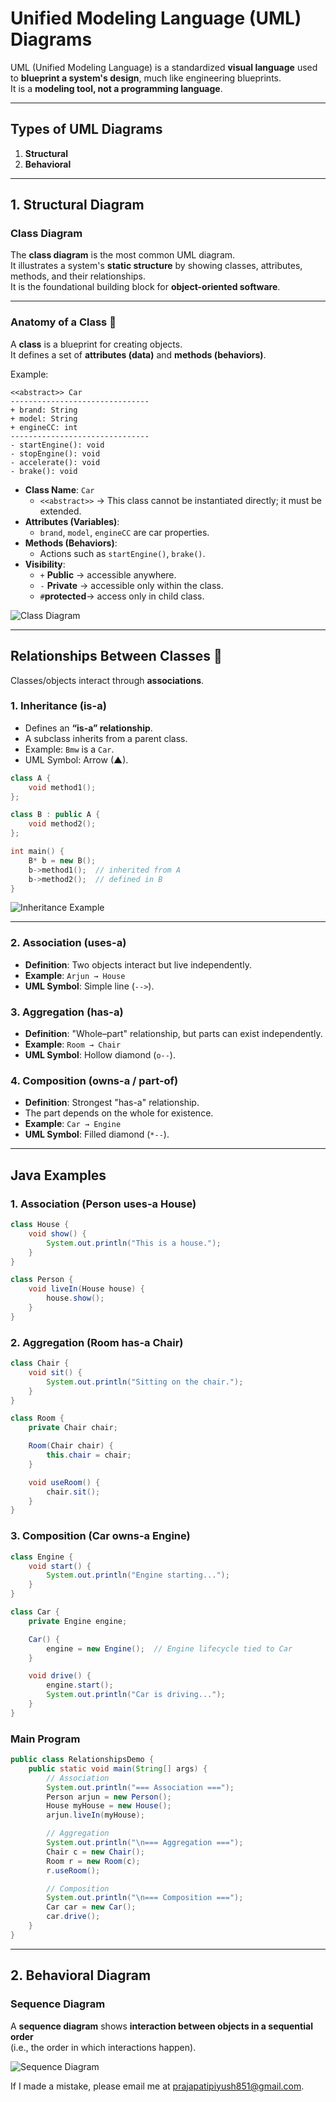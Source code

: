 # Unified Modeling Language (UML) Diagrams

UML (Unified Modeling Language) is a standardized **visual language** used to **blueprint a system's design**, much like engineering blueprints.  
It is a **modeling tool, not a programming language**.

---

## Types of UML Diagrams
1. **Structural**
2. **Behavioral**

---

## 1. Structural Diagram

### Class Diagram
The **class diagram** is the most common UML diagram.  
It illustrates a system's **static structure** by showing classes, attributes, methods, and their relationships.  
It is the foundational building block for **object-oriented software**.

---

### Anatomy of a Class 🧱

A **class** is a blueprint for creating objects.  
It defines a set of **attributes (data)** and **methods (behaviors)**.

Example:

```
<<abstract>> Car
-------------------------------
+ brand: String
+ model: String
+ engineCC: int
-------------------------------
- startEngine(): void
- stopEngine(): void
- accelerate(): void
- brake(): void
```

- **Class Name**: `Car`  
  - `<<abstract>>` → This class cannot be instantiated directly; it must be extended.  
- **Attributes (Variables)**:  
  - `brand`, `model`, `engineCC` are car properties.  
- **Methods (Behaviors)**:  
  - Actions such as `startEngine()`, `brake()`.  
- **Visibility**:  
  - `+` **Public** → accessible anywhere.  
  - `-` **Private** → accessible only within the class.  
  - `#`**protected**-> access only in child class.

![Class Diagram](image.png)

---

## Relationships Between Classes 🤝

Classes/objects interact through **associations**.

### 1. Inheritance (is-a)
- Defines an **“is-a” relationship**.  
- A subclass inherits from a parent class.  
- Example: `Bmw` is a `Car`.  
- UML Symbol: Arrow (▲).  

```cpp
class A {
    void method1();
};

class B : public A {
    void method2();
};

int main() {
    B* b = new B();
    b->method1();  // inherited from A
    b->method2();  // defined in B
}
```

![Inheritance Example](image-1.png)

---

### 2. Association (uses-a)
- **Definition**: Two objects interact but live independently.  
- **Example**: `Arjun → House`  
- **UML Symbol**: Simple line (`-->`).  

### 3. Aggregation (has-a)
- **Definition**: "Whole–part" relationship, but parts can exist independently.  
- **Example**: `Room → Chair`  
- **UML Symbol**: Hollow diamond (`o--`).  

### 4. Composition (owns-a / part-of)
- **Definition**: Strongest "has-a" relationship.  
- The part depends on the whole for existence.  
- **Example**: `Car → Engine`  
- **UML Symbol**: Filled diamond (`*--`).  

---

## Java Examples

### 1. Association (Person uses-a House)
```java
class House {
    void show() {
        System.out.println("This is a house.");
    }
}

class Person {
    void liveIn(House house) {
        house.show();
    }
}
```

### 2. Aggregation (Room has-a Chair)
```java
class Chair {
    void sit() {
        System.out.println("Sitting on the chair.");
    }
}

class Room {
    private Chair chair;

    Room(Chair chair) {
        this.chair = chair;
    }

    void useRoom() {
        chair.sit();
    }
}
```

### 3. Composition (Car owns-a Engine)
```java
class Engine {
    void start() {
        System.out.println("Engine starting...");
    }
}

class Car {
    private Engine engine;

    Car() {
        engine = new Engine();  // Engine lifecycle tied to Car
    }

    void drive() {
        engine.start();
        System.out.println("Car is driving...");
    }
}
```

### Main Program
```java
public class RelationshipsDemo {
    public static void main(String[] args) {
        // Association
        System.out.println("=== Association ===");
        Person arjun = new Person();
        House myHouse = new House();
        arjun.liveIn(myHouse);

        // Aggregation
        System.out.println("\n=== Aggregation ===");
        Chair c = new Chair();     
        Room r = new Room(c);      
        r.useRoom();

        // Composition
        System.out.println("\n=== Composition ===");
        Car car = new Car();
        car.drive();
    }
}
```

---

## 2. Behavioral Diagram

### Sequence Diagram
A **sequence diagram** shows **interaction between objects in a sequential order**  
(i.e., the order in which interactions happen).  

![Sequence Diagram](image-2.png)


If I made a mistake, please email me at prajapatipiyush851@gmail.com.